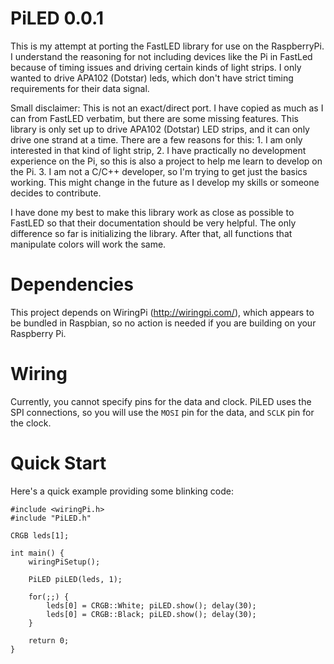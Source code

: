 PiLED 0.0.1
===========

This is my attempt at porting the FastLED library for use on the RaspberryPi.  I understand the reasoning for not including devices like the Pi in FastLed because of timing issues and driving certain kinds of light strips.
I only wanted to drive APA102 (Dotstar) leds, which don't have strict timing requirements for their data signal.

Small disclaimer: This is not an exact/direct port.  I have copied as much as I can from FastLED verbatim, but there are some missing features.  This library is only set up to drive APA102 (Dotstar) LED strips, and it can only drive one strand at a time.
There are a few reasons for this: 1. I am only interested in that kind of light strip, 2. I have practically no development experience on the Pi, so this is also a project to help me learn to develop on the Pi. 3. I am not a C/C++ developer, so I'm trying to get just the basics working.
This might change in the future as I develop my skills or someone decides to contribute.

I have done my best to make this library work as close as possible to FastLED so that their documentation should be very helpful. The only difference so far is initializing the library. After that, all functions that manipulate colors will work the same.

# Dependencies

This project depends on WiringPi (http://wiringpi.com/), which appears to be bundled in Raspbian, so no action is needed if you are building on your Raspberry Pi.

# Wiring

Currently, you cannot specify pins for the data and clock.  PiLED uses the SPI connections, so you will use the `MOSI` pin for the data, and `SCLK` pin for the clock.

# Quick Start
Here's a quick example providing some blinking code:
```
#include <wiringPi.h>
#include "PiLED.h"
 
CRGB leds[1];

int main() {
	wiringPiSetup();
	
	PiLED piLED(leds, 1);
	
	for(;;) {
		leds[0] = CRGB::White; piLED.show(); delay(30); 
		leds[0] = CRGB::Black; piLED.show(); delay(30);
	}

	return 0;
}
```